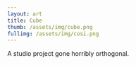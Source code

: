```yaml
---
layout: art
title: Cube
thumb: /assets/img/cube.png
fullimg: /assets/img/cosi.png
---
```


A studio project gone horribly orthogonal.